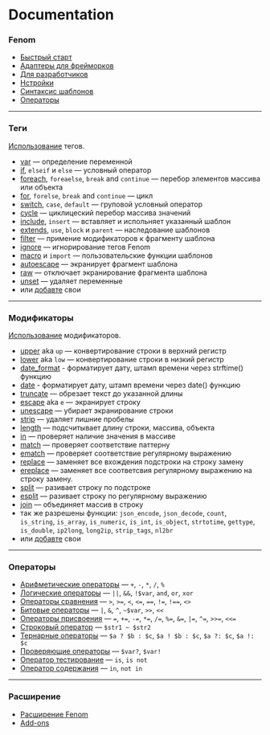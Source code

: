 Documentation
=============


### Fenom

* [Быстрый старт](./start.md)
* [Адаптеры для фрейморков](./adapters.md)
* [Для разработчиков](./dev/readme.md)
* [Нстройки](./configuration.md)
* [Синтаксис шаблонов](./syntax.md)
* [Операторы](./operators.md)

***

### Теги

[Использование](./syntax.md#tags) тегов.

* [var](./tags/var.md) — определение переменной
* [if](./tags/if.md), `elseif` и `else` — условный оператор
* [foreach](./tags/foreach.md), `foreaelse`, `break` and `continue` — перебор элементов массива или объекта
* [for](./tags/for.md), `forelse`, `break` and `continue` — цикл
* [switch](./tags/switch.md), `case`, `default` — груповой условный оператор
* [cycle](./tags/cycle.md) — циклицеский перебор массива значений
* [include](./tags/include.md), `insert` — вставляет и испольняет указанный шаблон
* [extends](./tags/extends.md), `use`, `block` и `parent` — наследование шаблонов
* [filter](./tags/filter.md) — примение модификаторов к фрагменту шаблона
* [ignore](./tags/ignore.md) — игнорирование тегов Fenom
* [macro](./tags/macro.md) и `import` — пользовательские функции шаблонов
* [autoescape](./tags/autoescape.md) — экранирует фрагмент шаблона
* [raw](./tags/raw.md) — отключает экранирование фрагмента шаблона
* [unset](./tags/unset.md) — удаляет переменные
* или [добавте](./ext/extend.md#add-tags) свои


***

### Модификаторы

[Использование](./syntax.md#modifiers) модификаторов.

* [upper](./mods/upper.md) aka `up` — конвертирование строки в верхний регистр
* [lower](./mods/lower.md) aka `low` — конвертирование строки в низкий регистр
* [date_format](./mods/date_format.md) - форматирует дату, штамп времени через strftime() функцию
* [date](./mods/date.md) - форматирует дату, штамп времени через date() функцию
* [truncate](./mods/truncate.md) — обрезает текст до указанной длины
* [escape](./mods/escape.md) aka `e` — экранирует строку
* [unescape](./mods/unescape.md) — убирает экранирование строки
* [strip](./mods/strip.md) — удаляет лишние пробелы
* [length](./mods/length.md) — подсчитывает длину строки, массива, объекта
* [in](./mods/in.md) — проверяет наличие значения в массиве
* [match](./mods/match.md) — проверяет соответствие паттерну
* [ematch](./mods/ematch.md) — проверяет соответствие регулярному выражению
* [replace](./mods/replace.md) — заменяет все вхождения подстроки на строку замену
* [ereplace](./mods/ereplace.md) — заменяет все соответсвия регулярному выражению на строку замену.
* [split](./mods/split.md) — разивает строку по подстроке
* [esplit](./mods/esplit.md) — разивает строку по регулярному выражению
* [join](./mods/join.md) — объединяет массив в строку
* так же разрешены функции: `json_encode`, `json_decode`, `count`, `is_string`, `is_array`, `is_numeric`, `is_int`, `is_object`,
`strtotime`, `gettype`, `is_double`, `ip2long`, `long2ip`, `strip_tags`, `nl2br`
* или [добавте](./ext/extend.md#add-modifiers) свои

***

### Операторы

* [Арифметические операторы](./operators.md#arithmetic-operators) — `+`, `-`, `*`, `/`, `%`
* [Логические операторы](./operators.md#logical-operators) — `||`, `&&`, `!$var`, `and`, `or`, `xor`
* [Операторы сравнения](./operators.md#comparison-operators) — `>`, `>=`, `<`, `<=`, `==`, `!=`, `!==`, `<>`
* [Битовые операторы](./operators.md#bitwise-operators) — `|`, `&`, `^`, `~$var`, `>>`, `<<`
* [Операторы присвоения](./operators.md#assignment-operators) — `=`, `+=`, `-=`, `*=`, `/=`, `%=`, `&=`, `|=`, `^=`, `>>=`, `<<=`
* [Строковый оператор](./operators.md#string-operator) — `$str1 ~ $str2`
* [Тернарные операторы](./operators.md#ternary-operators) — `$a ? $b : $c`, `$a ! $b : $c`, `$a ?: $c`, `$a !: $c`
* [Проверяющие операторы](./operators.md#check-operators) — `$var?`, `$var!`
* [Оператор тестирование](./operators.md#test-operator) — `is`, `is not`
* [Оператор содержания](./operators.md#containment-operator) — `in`, `not in`

***

### Расширение

* [Расширение Fenom](./ext/extend.md)
* [Add-ons](./ext/extensions.md)
